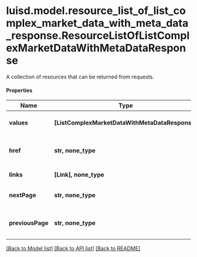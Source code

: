 # luisd.model.resource_list_of_list_complex_market_data_with_meta_data_response.ResourceListOfListComplexMarketDataWithMetaDataResponse

A collection of resources that can be returned from requests.

#### Properties
Name | Type | Description | Notes
------------ | ------------- | ------------- | -------------
**values** | **[ListComplexMarketDataWithMetaDataResponse]** | The resources to list. | 
**href** | **str, none_type** | The URI of the resource list. | [optional] 
**links** | **[Link], none_type** | Collection of links. | [optional] 
**nextPage** | **str, none_type** | The next page of results. | [optional] 
**previousPage** | **str, none_type** | The previous page of results. | [optional] 

[[Back to Model list]](../../README.md#documentation-for-models) [[Back to API list]](../../README.md#documentation-for-api-endpoints) [[Back to README]](../../README.md)

